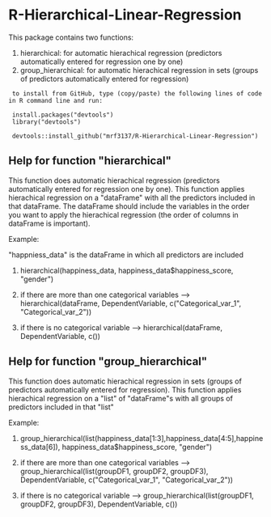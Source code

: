 # R-Hierarchical-Linear-Regression

This package contains two functions:
1. hierarchical: for automatic hierachical regression (predictors automatically entered for regression one by one)
2. group_hierarchical: for automatic hierachical regression in sets (groups of predictors automatically entered for regression)

``` 
 to install from GitHub, type (copy/paste) the following lines of code in R command line and run:
 
 install.packages("devtools")
 library("devtools")
 
 devtools::install_github("mrf3137/R-Hierarchical-Linear-Regression")
```

## Help for function "hierarchical"

  This function does automatic hierachical regression (predictors automatically entered for regression one by one).
  This function applies hierachical regression on a "dataFrame" with all the predictors included in that dataFrame.
  The dataFrame should include the variables in the order you want to apply the hierachical regression (the order of columns     in dataFrame is important).

Example:

  "happniess_data" is the dataFrame in which all predictors are included
  1. hierarchical(happiness_data, happiness_data$happiness_score, "gender")

  2. if there are more than one categorical variables -->
      hierarchical(dataFrame, DependentVariable, c("Categorical_var_1", "Categorical_var_2"))

  3. if there is no categorical variable -->
      hierarchical(dataFrame, DependentVariable, c())


## Help for function "group_hierarchical"

  This function does automatic hierachical regression in sets (groups of predictors automatically entered for regression).
  This function applies hierachical regression on a "list" of "dataFrame"s with all groups of predictors included in that       "list"
  
 Example:
  1. group_hierarchical(list(happiness_data[1:3],happiness_data[4:5],happiness_data[6]), happiness_data$happiness_score, "gender")

  2. if there are more than one categorical variables -->
    group_hierarchical(list(groupDF1, groupDF2, groupDF3), DependentVariable, c("Categorical_var_1", "Categorical_var_2"))

  3. if there is no categorical variable -->
    group_hierarchical(list(groupDF1, groupDF2, groupDF3), DependentVariable, c())
